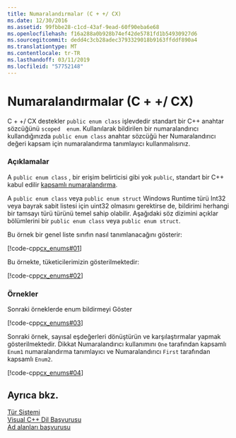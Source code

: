 ```yaml
---
title: Numaralandırmalar (C + +/ CX)
ms.date: 12/30/2016
ms.assetid: 99fbbe28-c1cd-43af-9ead-60f90eba6e68
ms.openlocfilehash: f16a288a0b928b74ef42de5781fd1b54930927d6
ms.sourcegitcommit: dedd4c3cb28adec3793329018b9163ffddf890a4
ms.translationtype: MT
ms.contentlocale: tr-TR
ms.lasthandoff: 03/11/2019
ms.locfileid: "57752148"
---
```

# <a name="enums-ccx"></a>Numaralandırmalar (C + +/ CX)

C + +/ CX destekler `public enum class` işlevdedir standart bir C++ anahtar sözcüğünü `scoped  enum`. Kullanılarak bildirilen bir numaralandırıcı kullandığınızda `public enum class` anahtar sözcüğü her Numaralandırıcı değeri kapsam için numaralandırma tanımlayıcı kullanmalısınız.

### <a name="remarks"></a>Açıklamalar

A `public enum class` , bir erişim belirticisi gibi yok `public`, standart bir C++ kabul edilir [kapsamlı numaralandırma](../cpp/enumerations-cpp.md).

A `public enum class` veya `public enum struct` Windows Runtime türü Int32 veya bayrak sabit listesi için uint32 olmasını gerektirse de, bildirimi herhangi bir tamsayı türü türünü temel sahip olabilir. Aşağıdaki söz dizimini açıklar bölümlerini bir `public enum class` veya `public enum struct`.

Bu örnek bir genel liste sınıfın nasıl tanımlanacağını gösterir:

[!code-cpp[cx_enums#01](../cppcx/codesnippet/CPP/cpp/class1.h#01)]

Bu örnekte, tüketicilerimizin gösterilmektedir:

[!code-cpp[cx_enums#02](../cppcx/codesnippet/CPP/cpp/class1.h#02)]

### <a name="examples"></a>Örnekler

Sonraki örneklerde enum bildirmeyi Göster

[!code-cpp[cx_enums#03](../cppcx/codesnippet/CPP/cpp/class1.h#03)]

Sonraki örnek, sayısal eşdeğerleri dönüştürün ve karşılaştırmalar yapmak gösterilmektedir. Dikkat Numaralandırıcı kullanımını `One` tarafından kapsamlı `Enum1` numaralandırma tanımlayıcı ve Numaralandırıcı `First` tarafından kapsamlı `Enum2`.

[!code-cpp[cx_enums#04](../cppcx/codesnippet/CPP/cpp/class1.h#04)]

## <a name="see-also"></a>Ayrıca bkz.

[Tür Sistemi](../cppcx/type-system-c-cx.md)<br/>
[Visual C++ Dil Başvurusu](../cppcx/visual-c-language-reference-c-cx.md)<br/>
[Ad alanları başvurusu](../cppcx/namespaces-reference-c-cx.md)
